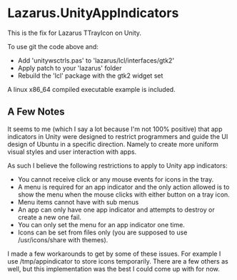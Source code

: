 # Lazarus.UnityAppIndicators

This is the fix for Lazarus TTrayIcon on Unity.

To use git the code above and:

* Add 'unitywsctrls.pas' to 'lazarus/lcl/interfaces/gtk2'
* Apply patch to your 'lazarus' folder
* Rebuild the 'lcl' package with the gtk2 widget set

A linux x86_64 compiled executable example is included.

## A Few Notes

It seems to me (which I say a lot because I'm not 100% positive) that app indicators in Unity were designed to restrict programmers and guide the UI design of Ubuntu in a specific direction. Namely to create more uniform visual styles and user interaction with apps.

As such I believe the following restrictions to apply to Unity app indicators:

* You cannot receive click or any mouse events for icons in the tray.
* A menu is required for an app indicator and the only action allowed is to show the menu when the mouse clicks with either button on a tray icon.
* Menu items cannot have with sub menus
* An app can only have one app indicator and attempts to destroy or create a new one fail.
* You can only set the menu for an app indicator one time.
* Icons can be set from files only (you are supposed to use /usr/icons/share with themes).

I made a few workarounds to get by some of these issues. For example I use /tmp/appindicator to store icons temporarily. There are a few others as well, but this implementation was the best I could come up with for now.
